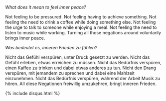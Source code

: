 *What does it mean to feel inner peace?*

Not feeling to be pressured. Not feeling having to achieve something. Not feeling the need to drink a coffee while doing something else. Not feeling the urge to talk to someone while enjoying a meal. Not feeling the need to listen to music while working. Turning all those negations around voluntarily brings inner peace.

*Was bedeutet es, inneren Frieden zu fühlen?* 

Nicht das Gefühl verspüren, unter Druck gesetzt zu werden. Nicht das Gefühl erleben, etwas erreichen zu müssen. Nicht das Bedürfnis verspüren, einen Kaffee zu trinken und dabei etwas anderes zu tun. Nicht den Drang verspüren, mit jemandem zu sprechen und dabei eine Mahlzeit einzunehmen. Nicht das Bedürfnis verspüren, während der Arbeit Musik zu hören. All diese Negationen freiwillig umzukehren, bringt inneren Frieden.

{% include disqus.html %}
